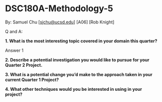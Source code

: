 # DSC180A-Methodology-5
By: Samuel Chu [sjchu@ucsd.edu] [A06] [Rob Knight]

Q and A:

**1. What is the most interesting topic covered in your domain this quarter?**

Answer 1

**2. Describe a potential investigation you would like to pursue for your Quarter 2 Project.**

**3. What is a potential change you’d make to the approach taken in your current Quarter 1 Project?**

**4. What other techniques would you be interested in using in your project?**
